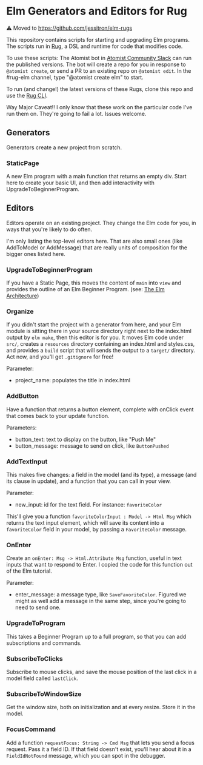 # Elm Generators and Editors for Rug

:warning: Moved to https://github.com/jessitron/elm-rugs

This repository contains scripts for starting and upgrading Elm programs. The scripts run in [Rug](http://docs.atomist.com/rug/why-and-what-is-rug/), a DSL and runtime for code that modifies code.

To use these scripts:
The Atomist bot in [Atomist Community Slack](https://join.atomist.com) can run the published versions. The bot will create a repo for you in response to `@atomist create`, or send a PR to an existing repo on `@atomist edit`. In the #rug-elm channel, type "@atomist create elm" to start.

To run (and change!) the latest versions of these Rugs, clone this repo and use the [Rug CLI](https://docs.atomist.com/quick-starts/rug-cli/).

Way Major Caveat!! I only know that these work on the particular code I've run them on. They're going to fail a lot. Issues welcome.

## Generators
Generators create a new project from scratch.
### StaticPage
A new Elm program with a main function that returns an empty div. Start here to create your basic UI, and then add interactivity with UpgradeToBeginnerProgram.

## Editors
Editors operate on an existing project. They change the Elm code for you, in ways that you're likely to do often.

I'm only listing the top-level editors here. That are also small ones (like AddToModel or AddMessage) that are really units of composition for the bigger ones listed here.

### UpgradeToBeginnerProgram
If you have a Static Page, this moves the content of `main` into `view` and provides the outline of an Elm Beginner Program. (see: [The Elm Architecture](https://guide.elm-lang.org/architecture/))

### Organize
If you didn't start the project with a generator from here, and your Elm module is sitting there in your source directory right next to the index.html output by `elm make`, then this editor is for you. It moves Elm code under `src/`, creates a `resources` directory containing an index.html and styles.css, and provides a `build` script that will sends the output to a `target/` directory. Act now, and you'll get `.gitignore` for free!

Parameter:

* project_name: populates the title in index.html

### AddButton
Have a function that returns a button element, complete with onClick event that comes back to your update function.

Parameters:

* button_text: text to display on the button, like "Push Me"
* button_message: message to send on click, like `ButtonPushed`

### AddTextInput
This makes five changes: a field in the model (and its type), a message (and its clause in update), and a function that you can call in your view.

Parameter:

* new_input: id for the text field. For instance: `favoriteColor`

This'll give you a function `favoriteColorInput : Model -> Html Msg` which returns the text input element, which will save its content into a `favoriteColor` field in your model, by passing a `FavoriteColor` message.

### OnEnter
Create an `onEnter: Msg -> Html.Attribute Msg` function, useful in text inputs that want to respond to Enter. I copied the code for this function out of the Elm tutorial.

Parameter:

* enter_message: a message type, like `SaveFavoriteColor`. Figured we might as well add a message in the same step, since you're going to need to send one.


### UpgradeToProgram
This takes a Beginner Program up to a full program, so that you can add subscriptions and commands.

### SubscribeToClicks
Subscribe to mouse clicks, and save the mouse position of the last click in a model field called `lastClick`.

### SubscribeToWindowSize
Get the window size, both on initialization and at every resize. Store it in the model.

### FocusCommand
Add a function `requestFocus: String -> Cmd Msg` that lets you send a focus request. Pass it a field ID. If that field doesn't exist, you'll hear about it in a `FieldIdNotFound` message, which you can spot in the debugger.
